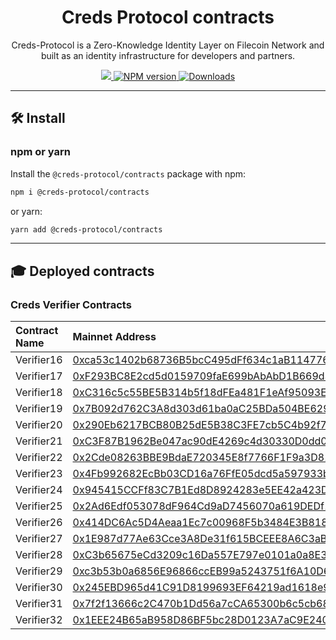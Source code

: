 <p align="center">
    <h1 align="center">
        Creds Protocol contracts
    </h1>
    <p align="center">Creds-Protocol is a Zero-Knowledge Identity Layer on Filecoin Network and built as an identity infrastructure for developers and partners.</p>
</p>

<p align="center">
    <a href="https://github.com/Creds-Protocol">
        <img src="https://img.shields.io/badge/project-Creds Protocol-green.svg?style=flat-square">
    </a>
    <a href="https://www.npmjs.com/package/@semaphore-protocol/contracts">
        <img alt="NPM version" src="https://img.shields.io/npm/v/@creds-protocol/contracts?style=flat-square" />
    </a>
    <a href="https://npmjs.org/package/@semaphore-protocol/contracts">
        <img alt="Downloads" src="https://img.shields.io/npm/dm/@creds-protocol/contracts.svg?style=flat-square" />
    </a>
</p>

---

## 🛠 Install

### npm or yarn

Install the `@creds-protocol/contracts` package with npm:

```bash
npm i @creds-protocol/contracts
```

or yarn:

```bash
yarn add @creds-protocol/contracts
```
---

## 🎓 Deployed contracts

### Creds Verifier Contracts

| Contract Name | Mainnet Address     | Hyperspace Addresss                  |
| :-------- | :------- | :-------------------------------- |
| Verifier16   | [0xca53c1402b68736B5bcC495dFf634c1aB114776b](https://filfox.info/en/address/0xca53c1402b68736B5bcC495dFf634c1aB114776b) | [0xc42E2143b15c365CE7f2BFfBc046F6D113434e27](https://hyperspace.filfox.info/en/address/0xc42E2143b15c365CE7f2BFfBc046F6D113434e27) |
| Verifier17   | [0xF293BC8E2cd5d0159709faE699bAbAbD1B669d3a](https://filfox.info/en/address/0xF293BC8E2cd5d0159709faE699bAbAbD1B669d3a) | [0x00496156176dC2624f9464d5C08a99e9A08FDFBf](https://hyperspace.filfox.info/en/address/0x00496156176dC2624f9464d5C08a99e9A08FDFBf) |
| Verifier18   | [0xC316c5c55BE5B314b5f18dFEa481F1eAf95093E9](https://filfox.info/en/address/0xC316c5c55BE5B314b5f18dFEa481F1eAf95093E9) | [0x4F7ca923c4F61F0ac0777AAEb91E3D665B10b9EA](https://hyperspace.filfox.info/en/address/0x4F7ca923c4F61F0ac0777AAEb91E3D665B10b9EA) |
| Verifier19   | [0x7B092d762C3A8d303d61ba0aC25BDa504BE62998](https://filfox.info/en/address/0x7B092d762C3A8d303d61ba0aC25BDa504BE62998) | [0x5d0387565466f7AaE17495E962D180EB7a36827b](https://hyperspace.filfox.info/en/address/0x5d0387565466f7AaE17495E962D180EB7a36827b) |
| Verifier20   | [0x290Eb6217BCB80B25dE5B38C3FE7cb5C4b92f722](https://filfox.info/en/address/0x290Eb6217BCB80B25dE5B38C3FE7cb5C4b92f722) | [0x7D91395A7b0BCd96BB6F800fB7a4a618963d116C](https://hyperspace.filfox.info/en/address/0x7D91395A7b0BCd96BB6F800fB7a4a618963d116C) |
| Verifier21   | [0xC3F87B1962Be047ac90dE4269c4d30330D0dd07A](https://filfox.info/en/address/0xC3F87B1962Be047ac90dE4269c4d30330D0dd07A) | [0x6f7d0CBEC1b93B2e0561c26166db13DE51d94BC4](https://hyperspace.filfox.info/en/address/0x6f7d0CBEC1b93B2e0561c26166db13DE51d94BC4) |
| Verifier22   | [0x2Cde08263BBE9BdaE720345E8f7766F1F9a3D81d](https://filfox.info/en/address/0x2Cde08263BBE9BdaE720345E8f7766F1F9a3D81d) | [0x7C331eA25d9967bcD59A2729561faB0DABa794e9](https://hyperspace.filfox.info/en/address/0x7C331eA25d9967bcD59A2729561faB0DABa794e9) |
| Verifier23   | [0x4Fb992682EcBb03CD16a76FfE05dcd5a597933b3](https://filfox.info/en/address/0x4Fb992682EcBb03CD16a76FfE05dcd5a597933b3) | [0xC2B1Fe0925E1825767920e1Dcf46a09232426DCC](https://hyperspace.filfox.info/en/address/0xC2B1Fe0925E1825767920e1Dcf46a09232426DCC) |
| Verifier24   | [0x945415CCFf83C7B1Ed8D8924283e5EE42a423D85](https://filfox.info/en/address/0x945415CCFf83C7B1Ed8D8924283e5EE42a423D85) | [0x1Ca5805b15A9C7E9AeCC06232c8d98db50f12b35](https://hyperspace.filfox.info/en/address/0x1Ca5805b15A9C7E9AeCC06232c8d98db50f12b35) |
| Verifier25   | [0x2Ad6Edf053078dF964Cd9aD7456070a619DEDf10](https://filfox.info/en/address/0x2Ad6Edf053078dF964Cd9aD7456070a619DEDf10) | [0x51Ab6Eb12F3A65C62C3E4A3640De98041E3823EB](https://hyperspace.filfox.info/en/address/0x51Ab6Eb12F3A65C62C3E4A3640De98041E3823EB) |
| Verifier26   | [0x414DC6Ac5D4Aeaa1Ec7c00968F5b3484E3B8189e](https://filfox.info/en/address/0x414DC6Ac5D4Aeaa1Ec7c00968F5b3484E3B8189e) | [0x93307877fDDa9d06333E6a247C0e9b09f47b6E7e](https://hyperspace.filfox.info/en/address/0x93307877fDDa9d06333E6a247C0e9b09f47b6E7e) |
| Verifier27   | [0x1E987d77Ae63Cce3A8De31f615BCEEE8A6C3aB22](https://filfox.info/en/address/0x1E987d77Ae63Cce3A8De31f615BCEEE8A6C3aB22) | [0xF3547DEdDbC9768E9E14752BA5C639a1889aC6f5](https://hyperspace.filfox.info/en/address/0xF3547DEdDbC9768E9E14752BA5C639a1889aC6f5) |
| Verifier28   | [0xC3b65675eCd3209c16Da557E797e0101a0a8E3c0](https://filfox.info/en/address/0xC3b65675eCd3209c16Da557E797e0101a0a8E3c0) | [0xaDA02E861A592636cdce97Be190Fa06055AC4B8a](https://hyperspace.filfox.info/en/address/0xaDA02E861A592636cdce97Be190Fa06055AC4B8a) |
| Verifier29   | [0xc3b53b0a6856E96866ccEB99a5243751f6A10D67](https://filfox.info/en/address/0xc3b53b0a6856E96866ccEB99a5243751f6A10D67) | [0x1399932A94BEDFdF638948F69360c107FD3Ce9E0](https://hyperspace.filfox.info/en/address/0x1399932A94BEDFdF638948F69360c107FD3Ce9E0) |
| Verifier30   | [0x245EBD965d41C91D8199693EF64219ad1618e925](https://filfox.info/en/address/0x245EBD965d41C91D8199693EF64219ad1618e925) | [0xde26e71EBE40B1F17F75683133BeE1b158Eb553d](https://hyperspace.filfox.info/en/address/0xde26e71EBE40B1F17F75683133BeE1b158Eb553d) |
| Verifier31   | [0x7f2f13666c2C470b1Dd56a7cCA65300b6c5cb68F](https://filfox.info/en/address/0x7f2f13666c2C470b1Dd56a7cCA65300b6c5cb68F) | [0x50Da2028497736447D158E5608077B8f1E545741](https://hyperspace.filfox.info/en/address/0x50Da2028497736447D158E5608077B8f1E545741) |
| Verifier32   | [0x1EEE24B65aB958D86BF5bc28D0123A7aC9E24098](https://filfox.info/en/address/0x1EEE24B65aB958D86BF5bc28D0123A7aC9E24098) | [0x86ED5D18F645eA87Ea72b5c2d2DD6B1aD9331743](https://hyperspace.filfox.info/en/address/0x86ED5D18F645eA87Ea72b5c2d2DD6B1aD9331743) |


